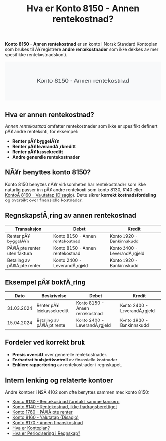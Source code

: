 ﻿---
title: "Hva er Konto 8150 - Annen rentekostnad?"
meta_title: "8150-annen-rentekostnad"
meta_description: '**Konto 8150 - Annen rentekostnad** er en konto i Norsk Standard Kontoplan som brukes til Ã¥ registrere **andre rentekostnader** som ikke dekkes av mer spesifik...'
slug: 8150-annen-rentekostnad
type: blog
layout: pages/single
---

**Konto 8150 - Annen rentekostnad** er en konto i Norsk Standard Kontoplan som brukes til Ã¥ registrere **andre rentekostnader** som ikke dekkes av mer spesifikke rentekostnadskonti.

![Illustrasjon av konto 8150 Annen rentekostnad](8150-annen-rentekostnad-image.svg)

## Hva er annen rentekostnad?

*Annen rentekostnad* omfatter rentekostnader som ikke er spesifikt definert pÃ¥ andre rentekonti, for eksempel:

* **Renter pÃ¥ byggelÃ¥n**
* **Renter pÃ¥ leverandÃ¸rkreditt**
* **Renter pÃ¥ kassekreditt**
* **Andre generelle rentekostnader**

## NÃ¥r benyttes konto 8150?

Konto 8150 benyttes nÃ¥r virksomheten har rentekostnader som ikke naturlig passer inn pÃ¥ andre rentekonti som konto 8130, 8140 eller [KontoÂ 8160 - Valutatap (Disagio)](/blogs/kontoplan/8160-valutatap-disagio "KontoÂ 8160 - Valutatap (Disagio)"). Dette sikrer **korrekt kostnadsfordeling** og oversikt over finansielle kostnader.

## RegnskapsfÃ¸ring av annen rentekostnad

| Transaksjon                                 | Debet                            | Kredit                       |
|---------------------------------------------|----------------------------------|------------------------------|
| Renter pÃ¥ byggelÃ¥n                          | Konto 8150 - Annen rentekostnad  | Konto 1920 - Bankinnskudd   |
| PÃ¥lÃ¸pte renter uten faktura                 | Konto 8150 - Annen rentekostnad  | Konto 2400 - LeverandÃ¸rgjeld |
| Betaling av pÃ¥lÃ¸pte renter                  | Konto 2400 - LeverandÃ¸rgjeld     | Konto 1920 - Bankinnskudd    |

## Eksempel pÃ¥ bokfÃ¸ring

| Dato       | Beskrivelse                                 | Debet                           | Kredit                        |
|------------|---------------------------------------------|---------------------------------|-------------------------------|
| 31.03.2024 | Renter pÃ¥ leiekassekreditt                  | Konto 8150 - Annen rentekostnad | Konto 2400 - LeverandÃ¸rgjeld  |
| 15.04.2024 | Betaling av pÃ¥lÃ¸pt rente                     | Konto 2400 - LeverandÃ¸rgjeld    | Konto 1920 - Bankinnskudd     |

## Fordeler ved korrekt bruk

* **Presis oversikt** over generelle rentekostnader.
* **Forbedret budsjettkontroll** av finansielle kostnader.
* **Enklere rapportering** av rentekostnader i regnskapet.

## Intern lenking og relaterte kontoer

Andre kontoer i NSÂ 4102 som ofte benyttes sammen med konto 8150:

* [Konto 8130 - Rentekostnad foretak i samme konsern](/blogs/kontoplan/8130-rentekostnad-foretak-i-samme-konsern "Konto 8130 - Rentekostnad foretak i samme konsern")
* [Konto 8140 - Rentekostnad, ikke fradragsberettiget](/blogs/kontoplan/8140-rentekostnad-ikke-fradragsberettiget "Konto 8140 - Rentekostnad, ikke fradragsberettiget i Norsk Standard Kontoplan")
* [Konto 1760 - PÃ¥lÃ¸pte renter](/blogs/kontoplan/1760-palopte-renter "Konto 1760 - PÃ¥lÃ¸pte renter: RegnskapsfÃ¸ring av pÃ¥lÃ¸pte renteutgifter")
* [Konto 8160 - Valutatap (Disagio)](/blogs/kontoplan/8160-valutatap-disagio "Konto 8160 - Valutatap (Disagio)")
* [Konto 8170 - Annen finanskostnad](/blogs/kontoplan/8170-annen-finanskostnad "Konto 8170 - Annen finanskostnad: Guide til andre finanskostnader")
* [Hva er Kontoplan?](/blogs/regnskap/hva-er-kontoplan "Hva er en Kontoplan? Komplett Guide til Kontoplaner i norsk regnskap")
* [Hva er Periodisering i Regnskap?](/blogs/regnskap/hva-er-periodisering "Hva er Periodisering i Regnskap? Guide til periodisering av kostnader og inntekter")

